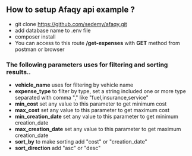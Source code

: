 ## How to setup Afaqy api example ?

- git clone https://github.com/sedemy/afaqy.git
- add database name to .env file 
- composer install
- You can access to this route **/get-expenses** with **GET** method from postman or browser

### The following parameters uses for filtering and sorting results..
- **vehicle_name** uses for filtering by vehicle name
- **expense_type**  to filter by type, set a string included one or more type separated with comma "," like "fuel,insurance,service"
- **min_cost**  set any value to this parameter to get minimum cost
- **max_cost**  set any value to this parameter to get maximum cost
- **min_creation_date**  set any value to this parameter to get minimum creation_date
- **max_creation_date**  set any value to this parameter to get maximum creation_date
- **sort_by**  to make sorting add "cost" or "creation_date"
- **sort_direction**  add "asc" or "desc"

